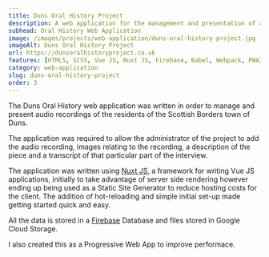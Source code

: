 ```yaml
---
title: Duns Oral History Project
description: A web application for the management and presentation of audio recordings taken from interviews with the local residents of Duns in the Scottish Borders.
subhead: Oral History Web Application
image: /images/projects/web-application/duns-oral-history-project.jpg
imageAlt: Duns Oral History Project
url: https://dunsoralhistoryproject.co.uk
features: [HTML5, SCSS, Vue JS, Nuxt JS, Firebase, Babel, Webpack, PWA]
category: web-application
slug: duns-oral-history-project
order: 3
---
```


The Duns Oral History web application was written in order to manage and present audio recordings
of the residents of the Scottish Borders town of Duns.

The application was required to allow the administrator of the project to add the audio recording, images
relating to the recording, a description of the piece and a transcript of that particular
part of the interview.

The application was written using [Nuxt JS](https://nuxtjs.org/), a framework for
writing Vue JS applications, initially to take advantage of server side rendering
however ending up being used as a Static Site Generator to reduce hosting costs for the
client. The addition of hot-reloading and simple initial set-up made getting started
quick and easy.

All the data is stored in a [Firebase](https://firebase.google.com/) Database and files
stored in Google Cloud Storage.

I also created this as a Progressive Web App to improve performace.
